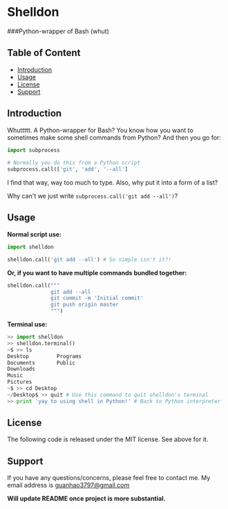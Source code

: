 Shelldon
========

###Python-wrapper of Bash (whut)


Table of Content
----------------
- [Introduction](#intro)
- [Usage](#usage)
- [License](#license)
- [Support](#support)

Introduction<a name='intro'></a>
--------------------------------
Whuttttt. A Python-wrapper for Bash? You know how you want to sometimes make some shell commands from Python? And then you go for:

```python
import subprocess
  
# Normally you do this from a Python script
subprocess.call(['git', 'add', '--all']
```

I find that way, way too much to type. Also, why put it into a form of a list?

Why can't we just write `subprocess.call('git add --all')`?

###

Usage<a name='usage'></a>
-------------------------
**Normal script use:**
```python
import shelldon

shelldon.call('git add --all') # So simple isn't it?!
```

**Or, if you want to have multiple commands bundled together:**
```python
shelldon.call("""
              git add --all
              git commit -m 'Initial commit'
              git push origin master
              """)
```

**Terminal use:**
```python
>> import shelldon
>> shelldon.terminal()
~$ >> ls
Desktop         Programs
Documents       Public
Downloads
Music
Pictures
~$ >> cd Desktop
~/Desktop$ >> quit # Use this command to quit shelldon's terminal
>> print 'yay to using shell in Python!' # Back to Python interpreter
```

License<a name='license'></a>
-----------------------------
The following code is released under the MIT license. See above for it.

Support<a name='support'></a>
-----------------------------
If you have any questions/concerns, please feel free to contact me.
My email address is guanhao3797@gmail.com

**Will update README once project is more substantial.**
